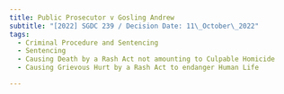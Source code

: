 ```yaml
---
title: Public Prosecutor v Gosling Andrew
subtitle: "[2022] SGDC 239 / Decision Date: 11\_October\_2022"
tags:
  - Criminal Procedure and Sentencing
  - Sentencing
  - Causing Death by a Rash Act not amounting to Culpable Homicide
  - Causing Grievous Hurt by a Rash Act to endanger Human Life

---
```


